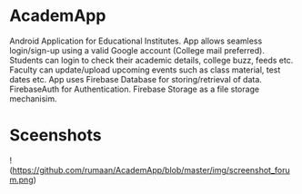 # AcademApp
Android Application for Educational Institutes. App allows seamless login/sign-up using a valid Google account (College mail preferred). Students can login to check their academic details, college buzz, feeds etc. Faculty can update/upload upcoming events such as class material, test dates etc.
App uses Firebase Database for storing/retrieval of data. FirebaseAuth for Authentication. Firebase Storage as a file storage mechanisim.

# Sceenshots
!(https://github.com/rumaan/AcademApp/blob/master/img/screenshot_forum.png)
